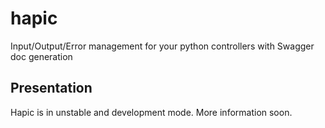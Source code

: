 # hapic
Input/Output/Error management for your python controllers with Swagger doc generation

## Presentation

Hapic is in unstable and development mode. More information soon.
